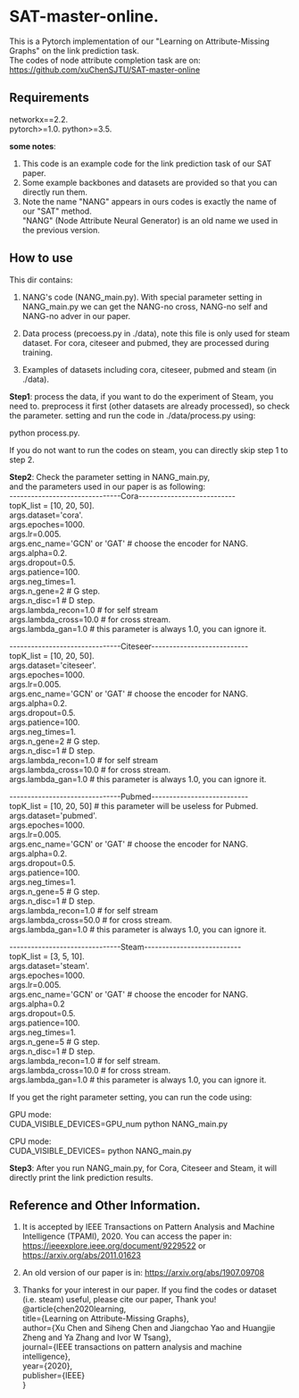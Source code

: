 # SAT-master-online.  
This is a Pytorch implementation of our "Learning on Attribute-Missing Graphs" on the link prediction task.  
The codes of node attribute completion task are on: https://github.com/xuChenSJTU/SAT-master-online    

## Requirements 
networkx==2.2.   
pytorch>=1.0.
python>=3.5.  

**some notes**:   
1. This code is an example code for the link prediction task of our SAT paper.  
2. Some example backbones and datasets are provided so that you can directly run them.  
3. Note the name "NANG" appears in ours codes is exactly the name of our "SAT" method.  
"NANG" (Node Attribute Neural Generator) is an old name we used in the previous version.  

## How to use  
This dir contains:  
1. NANG's code (NANG_main.py). 
With special parameter setting in NANG_main.py we can get the NANG-no cross, NANG-no self and NANG-no adver in our paper.  

2. Data process (precoess.py in ./data), note this file is only used for steam dataset. For cora, citeseer and pubmed, they 
are processed during training.  

3. Examples of datasets including cora, citeseer, pubmed and steam (in ./data). 

**Step1**: process the data, if you want to do the experiment of Steam, you need to. 
preprocess it first (other datasets are already processed), so check the parameter. 
setting and run the code in ./data/process.py using:  

python process.py. 

If you do not want to run the codes on steam, you can directly skip step 1 to step 2.  

**Step2**: Check the parameter setting in NANG_main.py,   
and the parameters used in our paper is as following:  
-------------------------------Cora---------------------------    
topK_list = [10, 20, 50].   
args.dataset='cora'.   
args.epoches=1000.   
args.lr=0.005.   
args.enc_name='GCN' or 'GAT' # choose the encoder for NANG.   
args.alpha=0.2.   
args.dropout=0.5.   
args.patience=100.   
args.neg_times=1.   
args.n_gene=2  # G step.   
args.n_disc=1  # D step.   
args.lambda_recon=1.0  # for self stream    
args.lambda_cross=10.0 # for cross stream.   
args.lambda_gan=1.0   # this parameter is always 1.0, you can ignore it.   

-------------------------------Citeseer---------------------------    
topK_list = [10, 20, 50].   
args.dataset='citeseer'.   
args.epoches=1000.   
args.lr=0.005.   
args.enc_name='GCN' or 'GAT' # choose the encoder for NANG.   
args.alpha=0.2.   
args.dropout=0.5.   
args.patience=100.   
args.neg_times=1.   
args.n_gene=2  # G step.   
args.n_disc=1  # D step.   
args.lambda_recon=1.0  # for self stream      
args.lambda_cross=10.0 # for cross stream.   
args.lambda_gan=1.0   # this parameter is always 1.0, you can ignore it.   

-------------------------------Pubmed---------------------------    
topK_list = [10, 20, 50] # this parameter will be useless for Pubmed.   
args.dataset='pubmed'.   
args.epoches=1000.   
args.lr=0.005.   
args.enc_name='GCN' or 'GAT' # choose the encoder for NANG.   
args.alpha=0.2.   
args.dropout=0.5.   
args.patience=100.   
args.neg_times=1.   
args.n_gene=5  # G step.   
args.n_disc=1  # D step.   
args.lambda_recon=1.0  # for self stream    
args.lambda_cross=50.0 # for cross stream.   
args.lambda_gan=1.0   # this parameter is always 1.0, you can ignore it.   

-------------------------------Steam---------------------------  
topK_list = [3, 5, 10].   
args.dataset='steam'.   
args.epoches=1000.   
args.lr=0.005.   
args.enc_name='GCN' or 'GAT' # choose the encoder for NANG.   
args.alpha=0.2    
args.dropout=0.5.   
args.patience=100.   
args.neg_times=1.   
args.n_gene=5  # G step.   
args.n_disc=1  # D step.   
args.lambda_recon=1.0  # for self stream.   
args.lambda_cross=10.0 # for cross stream.   
args.lambda_gan=1.0   # this parameter is always 1.0, you can ignore it.   

If you get the right parameter setting, you can run the code using:    

GPU mode:    
CUDA_VISIBLE_DEVICES=GPU_num python NANG_main.py    

CPU mode:    
CUDA_VISIBLE_DEVICES=<space> python NANG_main.py   

**Step3**: After you run NANG_main.py, for Cora, Citeseer and Steam, it will directly print the link prediction results.  
 
 
## Reference and Other Information. 
1. It is accepted by IEEE Transactions on Pattern Analysis and Machine Intelligence (TPAMI), 2020. 
You can access the paper in: https://ieeexplore.ieee.org/document/9229522 or https://arxiv.org/abs/2011.01623     

2. An old version of our paper is in: https://arxiv.org/abs/1907.09708    

3. Thanks for your interest in our paper.  If you find the codes or dataset (i.e. steam) useful, please cite our paper, Thank you!  
@article{chen2020learning,  
  title={Learning on Attribute-Missing Graphs},  
  author={Xu Chen and Siheng Chen and Jiangchao Yao and Huangjie Zheng and Ya Zhang and Ivor W Tsang},  
  journal={IEEE transactions on pattern analysis and machine intelligence},  
  year={2020},  
  publisher={IEEE}  
}  


